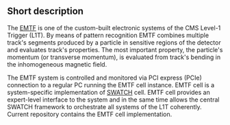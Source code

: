 ## Short description

The [EMTF](http://iopscience.iop.org/1748-0221/8/12/C12034) is one of the custom-built
electronic systems of the CMS Level-1 Trigger (L1T). By means of pattern recognition EMTF
combines multiple track's segments produced by a particle in sensitive regions of the
detector and evaluates track's properties. The most important property, the particle's
momentum (or transverse momentum), is evaluated from track's bending in the inhomogeneous
magnetic field.

The EMTF system is controlled and monitored via PCI express (PCIe) connection to a regular
PC running the EMTF cell instance. EMTF cell is a system-specific implementation of 
[SWATCH](http://cactus.web.cern.ch/cactus/tsdocs/index.html) cell. EMTF cell provides an
expert-level interface to the system and in the same time allows the central SWATCH
framework to orchestrate all systems of the L1T coherently. Current repository contains
the EMTF cell implementation. 
